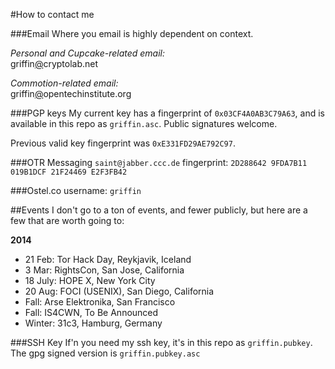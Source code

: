 #How to contact me

###Email
Where you email is highly dependent on context.

*Personal and Cupcake-related email:*<br>
griffin[@](@)cryptolab.net

*Commotion-related email:*<br>
griffin[@](@)opentechinstitute.org

###PGP keys
My current key has a fingerprint of `0x03CF4A0AB3C79A63`, and is available in this repo as `griffin.asc`. Public signatures welcome.

Previous valid key fingerprint was `0xE331FD29AE792C97`.

###OTR Messaging
`saint@jabber.ccc.de`
fingerprint: `2D288642 9FDA7B11 019B1DCF 21F24469 E2F3FB42`

###Ostel.co
username: `griffin`

##Events
I don't go to a ton of events, and fewer publicly, but here are a few that are worth going to:

**2014**
* 21 Feb: Tor Hack Day, Reykjavik, Iceland
* 3 Mar: RightsCon, San Jose, California
* 18 July: HOPE X, New York City
* 20 Aug: FOCI (USENIX), San Diego, California
* Fall: Arse Elektronika, San Francisco
* Fall: IS4CWN, To Be Announced
* Winter: 31c3, Hamburg, Germany

###SSH Key
If'n you need my ssh key, it's in this repo as `griffin.pubkey`. The gpg signed version is `griffin.pubkey.asc`


